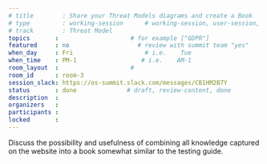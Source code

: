 ```yaml
---
# title        : Share your Threat Models diagrams and create a Book
# type         : working-session      # working-session, user-session, product-session
# track        : Threat Model
topics       :                    # for example ["GDPR"]
featured     : no                   # review with summit team "yes"
when_day     : Fri                    # i.e.    Tue
when_time    : PM-1                  # i.e.    AM-1
room_layout  :                    #
room_id      : room-3
session_slack: https://os-summit.slack.com/messages/CB1HM2B7Y
status       : done              # draft, review-content, done
description  :
organizers   :
participants :
locked       : 
---
```


Discuss the possibility and usefulness of combining all knowledge captured on the website into a book somewhat similar to the testing guide.

<!--(add intro)

## WHY

(...)

## What

(...)

## Outcomes

(...)

## References

(...)


## Previous-->
